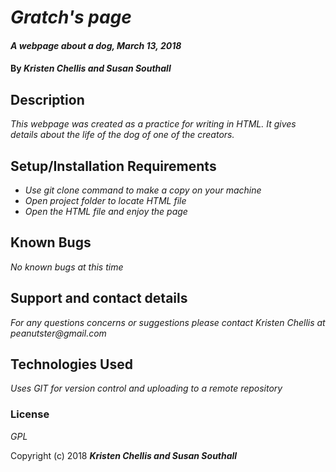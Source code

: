 # _Gratch's page_

#### _A webpage about a dog, March 13, 2018_

#### By _**Kristen Chellis and Susan Southall**_

## Description

_This webpage was created as a practice for writing in HTML. It gives details about the life of the dog of one of the creators._

## Setup/Installation Requirements

* _Use git clone command to make a copy on your machine_
* _Open project folder to locate HTML file_
* _Open the HTML file and enjoy the page_

## Known Bugs

_No known bugs at this time_

## Support and contact details

_For any questions concerns or suggestions please contact Kristen Chellis at peanutster@gmail.com_

## Technologies Used

_Uses GIT for version control and uploading to a remote repository_

### License

*GPL*

Copyright (c) 2018 **_Kristen Chellis and Susan Southall_**

